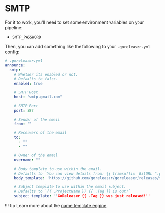 # SMTP

For it to work, you'll need to set some environment variables on your pipeline:

- `SMTP_PASSWORD`

Then, you can add something like the following to your `.goreleaser.yml` config:

```yaml
# .goreleaser.yml
announce:
  smtp:
    # Whether its enabled or not.
    # Defaults to false.
    enabled: true

    # SMTP Host
    host: "smtp.gmail.com"

    # SMTP Port
    port: 587

    # Sender of the email
    from: ""

    # Receivers of the email
    to:
      - ""
      - ""

    # Owner of the email
    username: ""

    # Body template to use within the email.
    # Defaults to `You can view details from: {{ trimsuffix .GitURL ".git" }}/releases/tag/{{ .Tag }}`
    body_template: 'https://github.com/goreleaser/goreleaser/releases/tag/{{ .Tag }}'

    # Subject template to use within the email subject.
    # Defaults to `{{ .ProjectName }} {{ .Tag }} is out!`
    subject_template: ''GoReleaser {{ .Tag }} was just released!''
```

!!! tip
    Learn more about the [name template engine](/customization/templates/).
